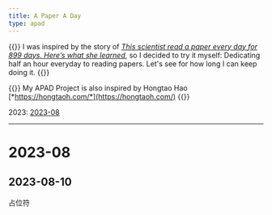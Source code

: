 ```yaml
---
title: A Paper A Day
type: apad
---
```


{{<block class="note">}}
I was inspired by the story of [*This scientist read a paper every day for 899 days. Here’s what she learned*](https://www.natureindex.com/news-blog/this-scientist-read-research-academic-paper-every-day-what-she-learned), so I decided to try it myself: Dedicating half an hour everyday to reading papers. Let's see for how long I can keep doing it.
{{<end>}}

{{<block class="note">}}
My APAD Project is also inspired by Hongtao Hao  [*https://hongtaoh.com/*](https://hongtaoh.com/)
{{<end>}}

2023: [2023-08](/en/apad/#2023-08)

---

# 2023-08

## 2023-08-10
占位符